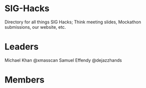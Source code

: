 # SIG-Hacks
Directory for all things SIG Hacks; Think meeting slides, Mockathon submissions, our website, etc.

# Leaders
Michael Khan @xmasscan
Samuel Effendy @dejazzhands

# Members
